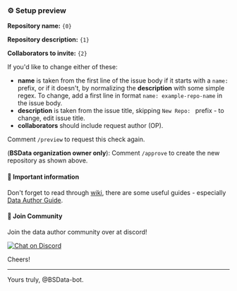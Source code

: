 ### ⚙ Setup preview

**Repository name:** `{0}`

**Repository description:** `{1}`

**Collaborators to invite:** `{2}`

If you'd like to change either of these:
* **name** is taken from the first line of the issue body if it starts with a `name: ` prefix, or if it doesn't,
 by normalizing the **description** with some simple regex. To change, add a first line in format
 `name: example-repo-name` in the issue body.
* **description** is taken from the issue title, skipping `New Repo: ` prefix - to change, edit issue title.
* **collaborators** should include request author (OP).

Comment `/preview` to request this check again.

(**BSData organization owner only**): Comment `/approve` to create the new repository as shown above.

#### 📝 Important information

Don't forget to read through [wiki][], there are some useful guides - especially [Data Author Guide][guide].

#### 📲 Join Community

Join the data author community over at discord!

[![Chat on Discord](https://img.shields.io/discord/558412685981777922.svg?logo=discord&style=popout-square)](https://www.bsdata.net/discord)

Cheers!

---
Yours truly, @BSData-bot.

[wiki]: https://github.com/BSData/catalogue-development/wiki
[guide]: https://github.com/BSData/catalogue-development/wiki/Data-Author-Guide
